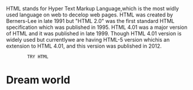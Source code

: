    HTML stands for Hyper Text Markup Language,which is the most widly used
   language on web to decelop web pages. HTML was created by Berners-Lee in
   late 1991 but "HTML 2.0" was the first standard HTML specification which
   was published in 1995. HTML 4.01 was a major version of HTML and it was
   published in late 1999. Though HTML 4.01 version is widely used but
   currentlywe are having HTML-5 version whichis an extension to HTML
   4.01, and this version was published in 2012.

            TRY HTML
            
<!DOCTYPE html>
  <html>
   
   <body>
      <h1> Dream world</h1>
   </body>
   
</html> 